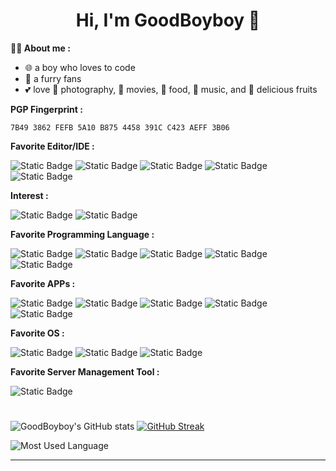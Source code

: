 <h1 align="center"> Hi, I'm GoodBoyboy 👋</h1>

**🙋‍♂️ About me :**

* 🌐 a boy who loves to code
* 🐺 a furry fans
* 💕 love 📸 photography, 🎥 movies, 🍜 food, 🎵 music, and 🍉 delicious fruits

**PGP Fingerprint :**

```
7B49 3862 FEFB 5A10 B875 4458 391C C423 AEFF 3B06
```

**Favorite Editor/IDE :**

![Static Badge](https://img.shields.io/badge/Visual%20Studio%20Code-blue?style=for-the-badge&logo=visualstudiocode&logoColor=white) ![Static Badge](https://img.shields.io/badge/Visual%20Studio-purple?style=for-the-badge&logo=VisualStudio&logoColor=white) ![Static Badge](https://img.shields.io/badge/GNU%20nano-673AB7?style=for-the-badge&logo=nano&logoColor=white) ![Static Badge](https://img.shields.io/badge/Android%20Studio-34A853?style=for-the-badge&logo=android&logoColor=white) ![Static Badge](https://img.shields.io/badge/Intellij%20IDEA-000000?style=for-the-badge&logo=intellijidea&logoColor=white)

**Interest :**

![Static Badge](https://img.shields.io/badge/Artificial%20Intelligence-03A9F4?style=for-the-badge&logo=openai&logoColor=white) ![Static Badge](https://img.shields.io/badge/Software%20Development-67C52A?style=for-the-badge&logo=gnometerminal&logoColor=white)

**Favorite Programming Language :**

![Static Badge](https://img.shields.io/badge/C%23-4CAF50?style=for-the-badge&logo=csharp&logoColor=white) ![Static Badge](https://img.shields.io/badge/C-A8B9CC?style=for-the-badge&logo=c&logoColor=white) ![Static Badge](https://img.shields.io/badge/C%2B%2B-512BD4?style=for-the-badge&logo=cplusplus&logoColor=white) ![Static Badge](https://img.shields.io/badge/Python-3776AB?style=for-the-badge&logo=python&logoColor=white) ![Static Badge](https://img.shields.io/badge/Kotlin-7F52FF?style=for-the-badge&logo=kotlin&logoColor=white)


**Favorite APPs :**

![Static Badge](https://img.shields.io/badge/Keepassxc-6CAC4D?style=for-the-badge&logo=keepassxc&logoColor=white) ![Static Badge](https://img.shields.io/badge/Gnu%20Privacy%20Guard-0093DD?style=for-the-badge&logo=gnuprivacyguard&logoColor=white) ![Static Badge](https://img.shields.io/badge/Thunderbird-0A84FF?style=for-the-badge&logo=thunderbird&logoColor=white) ![Static Badge](https://img.shields.io/badge/steam-000000?style=for-the-badge&logo=steam&logoColor=white) ![Static Badge](https://img.shields.io/badge/7Zip-000000?style=for-the-badge&logo=7zip&logoColor=white)

**Favorite OS :**

![Static Badge](https://img.shields.io/badge/Debian-A81D33?style=for-the-badge&logo=debian&logoColor=white) ![Static Badge](https://img.shields.io/badge/Windows-0078D4?style=for-the-badge&logo=windows&logoColor=white) ![Static Badge](https://img.shields.io/badge/Android-34A853?style=for-the-badge&logo=android&logoColor=white)

**Favorite Server Management Tool :**

![Static Badge](https://img.shields.io/badge/1Panel-0854C1?style=for-the-badge&logo=1panel&logoColor=white)

# 

![GoodBoyboy's GitHub stats](https://github-readme-stats.vercel.app/api?username=GoodBoyboy666&show_icons=true\&bg_color=30,e96443,904e95\&title_color=fff\&text_color=fff) [![GitHub Streak](https://github-readme-streak-stats.herokuapp.com?user=goodboyboy666&theme=dayfox)](https://git.io/streak-stats)

![Most Used Language](https://github-readme-stats.vercel.app/api/top-langs?username=goodboyboy666&show_icons=true&locale=en&layout=compact&hide=html&langs_count=20) 

---
